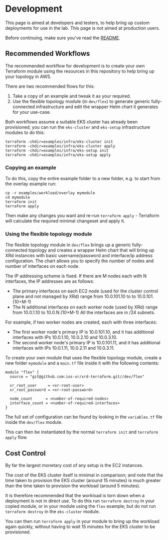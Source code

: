 # Development

This page is aimed at developers and testers, to help bring up custom
deployments for use in the lab. This page is not aimed at production users.

Before continuing, make sure you've read the [README](README.md).

## Recommended Workflows

The recommended workflow for development is to create your own Terraform
module using the resources in this repository to help bring up your
topology in AWS.

There are two recommended flows for this:
  1. Take a copy of an example and tweak it as your required.
  2. Use the flexible topology module (in `dev/flex`) to generate
     generic fully-connected infrastructure and edit the wrapper Helm
     chart it generates for your use-case.

Both workflows assume a suitable EKS cluster has already been provisioned; you
can run the `eks-cluster` and `eks-setup` infrastructure modules to do
this:

```
terraform -chdir=examples/infra/eks-cluster init
terraform -chdir=examples/infra/eks-cluster apply
terraform -chdir=examples/infra/eks-setup init
terraform -chdir=examples/infra/eks-setup apply
```

### Copying an example

To do this, copy the entire example folder to a new folder, e.g. to start
from the overlay example run:

```
cp -r examples/workload/overlay mymodule
cd mymodule
terraform init
terraform apply
```

Then make any changes you want and re-run `terraform apply` - Terraform
will calculate the required minimal changeset and apply it.

### Using the flexible topology module

The flexible topology module in `dev/flex` brings up a generic fully-connected
topology and creates a wrapper Helm chart that will bring up XRd instances
with basic username/password and interface/ip address configuration. The
chart allows you to specify the number of nodes and number of
interfaces on each node.

The IP addressing scheme is fixed. If there are M nodes each with N
interfaces, the IP addresses are as follows:
  - The primary interfaces on each EC2 node (used for the cluster control
    plane and not managed by XRd) range from 10.0.101.10 to to 10.0.101.(10+M-1)
  - The N additional interfaces on each worker node (used by XRd) range
    from 10.0.1.10 to 10.0.N.(10+M-1)
All the interfaces are in /24 subnets.

For example, if two worker nodes are created, each with three interfaces:

  - The first worker node's primary IP is 10.0.101.10, and it has
    additional interfaces with IPs 10.0.1.10, 10.0.2.10 and 10.0.3.10.
  - The second worker node's primary IP is 10.0.101.11, and it has
    additional interfaces with IPs 10.0.1.11, 10.0.2.11 and 10.0.3.11.

To create your own module that uses the flexible topology module, create
a new folder `mymodule` and a `main.tf` file inside it with the following
contents:

```
module "flex" {
  source = "git@github.com:ios-xr/xrd-terraform.git//dev/flex"

  xr_root_user     = <xr-root-user>
  xr_root_password = <xr-root-password>

  node_count      = <number-of-required-nodes>
  interface_count = <number-of-required-interfaces>
}
```

The full set of configuration can be found by looking in the `variables.tf`
file inside the `dev/flex` module.

This can then be instantiated by the normal `terraform init` and
`terraform apply` flow.

## Cost Control

By far the largest monetary cost of any setup is the EC2 instances.

The cost of the EKS cluster itself is minimal in comparison; and note that the
time taken to provision the EKS cluster (around 15 minutes) is much greater
than the time taken to provision the workload (around 5 minutes).

It is therefore recommended that the workload is torn down when a deployment is
not in direct use.  To do this run `terraform destroy` in your copied module,
or in your module using the `flex` example; but do not run `terraform destroy`
in the `eks-cluster` module.

You can then run `terraform apply` in your module to bring up the workload
again quickly, without having to wait 15 minutes for the EKS cluster to be
provisioned.
